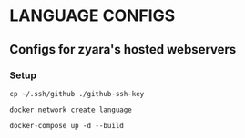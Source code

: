# LANGUAGE CONFIGS
## Configs for zyara's hosted webservers

### Setup

`cp ~/.ssh/github ./github-ssh-key`

`docker network create language`

`docker-compose up -d --build`
